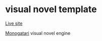 # visual novel template

[Live site](https://dkessner.github.io/visual_novel_template/)  

[Monogatari](https://monogatari.io/) visual novel engine  


